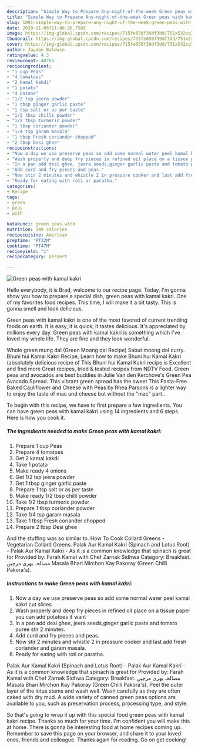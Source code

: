 ```yaml
---
description: "Simple Way to Prepare Any-night-of-the-week Green peas with kamal kakri"
title: "Simple Way to Prepare Any-night-of-the-week Green peas with kamal kakri"
slug: 1091-simple-way-to-prepare-any-night-of-the-week-green-peas-with-kamal-kakri
date: 2020-11-06T11:46:26.758Z
image: https://img-global.cpcdn.com/recipes/715fe650f39df3dd/751x532cq70/green-peas-with-kamal-kakri-recipe-main-photo.jpg
thumbnail: https://img-global.cpcdn.com/recipes/715fe650f39df3dd/751x532cq70/green-peas-with-kamal-kakri-recipe-main-photo.jpg
cover: https://img-global.cpcdn.com/recipes/715fe650f39df3dd/751x532cq70/green-peas-with-kamal-kakri-recipe-main-photo.jpg
author: Jayden Baldwin
ratingvalue: 4.3
reviewcount: 48765
recipeingredient:
- "1 cup Peas"
- "4 tomatoes"
- "2 kamal kakdi"
- "1 potato"
- "4 onions"
- "1/2 tsp jeera powder"
- "1 tbsp ginger garlic paste"
- "1 tsp salt or as per taste"
- "1/2 tbsp chilli powder"
- "1/2 tbsp turmeric powder"
- "1 tbsp coriander powder"
- "1/4 tsp garam masala"
- "1 tbsp Fresh coriander chopped"
- "2 tbsp Desi ghee"
recipeinstructions:
- "Now a day we use preserve peas so add some normal water peel kamal kakri cut slices"
- "Wash properly and deep fry pieces in refined oil place on a tissue paper you can add potatoes if want"
- "In a pan add desi ghee, jeera seeds,ginger garlic paste and tomato puree stir 2 minutes."
- "Add curd and fry pieces and peas."
- "Now stir 2 minutes and whistle 2 in pressure cooker and last add fresh coriander and garam masala."
- "Ready for eating with roti or paratha."
categories:
- Recipe
tags:
- green
- peas
- with

katakunci: green peas with 
nutrition: 149 calories
recipecuisine: American
preptime: "PT22M"
cooktime: "PT47M"
recipeyield: "1"
recipecategory: Dessert

---
```



![Green peas with kamal kakri](https://img-global.cpcdn.com/recipes/715fe650f39df3dd/751x532cq70/green-peas-with-kamal-kakri-recipe-main-photo.jpg)

Hello everybody, it is Brad, welcome to our recipe page. Today, I'm gonna show you how to prepare a special dish, green peas with kamal kakri. One of my favorites food recipes. This time, I will make it a bit tasty. This is gonna smell and look delicious.

Green peas with kamal kakri is one of the most favored of current trending foods on earth. It is easy, it is quick, it tastes delicious. It's appreciated by millions every day. Green peas with kamal kakri is something which I've loved my whole life. They are fine and they look wonderful.

Whole green mung dal (Green Moong dal Recipe) Sabut moong dal curry. Bhuni hui Kamal Kakri Recipe, Learn how to make Bhuni hui Kamal Kakri (absolutely delicious recipe of This Bhuni hui Kamal Kakri recipe is Excellent and find more Great recipes, tried &amp; tested recipes from NDTV Food. Green peas and avocados are best buddies in Julie Van den Kerchove&#39;s Green Pea Avocado Spread. This vibrant green spread has the sweet This Pasta-Free Baked Cauliflower and Cheese with Peas by Rhea Parsons is a lighter way to enjoy the taste of mac and cheese but without the &#34;mac&#34; part..


To begin with this recipe, we have to first prepare a few ingredients. You can have green peas with kamal kakri using 14 ingredients and 6 steps. Here is how you cook it.

<!--inarticleads1-->

##### The ingredients needed to make Green peas with kamal kakri:

1. Prepare 1 cup Peas
1. Prepare 4 tomatoes
1. Get 2 kamal kakdi
1. Take 1 potato
1. Make ready 4 onions
1. Get 1/2 tsp jeera powder
1. Get 1 tbsp ginger garlic paste
1. Prepare 1 tsp salt or as per taste
1. Make ready 1/2 tbsp chilli powder
1. Take 1/2 tbsp turmeric powder
1. Prepare 1 tbsp coriander powder
1. Take 1/4 tsp garam masala
1. Take 1 tbsp Fresh coriander chopped
1. Prepare 2 tbsp Desi ghee


And the stuffing was so similar to. How To Cook Collard Greens - Vegetarian Collard Greens. Palak Aur Kamal Kakri (Spinach and Lotus Root) - Palak Aur Kamal Kakri - As it is a common knowledge that spinach is great for Provided by: Farah Kamal with Chef Zarnak Sidhwa Category: Breakfast. مصالحہ بھری مرچیں Masala Bhari Mirchon Kay Pakoray (Green Chilli Pakora&#39;s). 

<!--inarticleads2-->

##### Instructions to make Green peas with kamal kakri:

1. Now a day we use preserve peas so add some normal water peel kamal kakri cut slices
1. Wash properly and deep fry pieces in refined oil place on a tissue paper you can add potatoes if want
1. In a pan add desi ghee, jeera seeds,ginger garlic paste and tomato puree stir 2 minutes.
1. Add curd and fry pieces and peas.
1. Now stir 2 minutes and whistle 2 in pressure cooker and last add fresh coriander and garam masala.
1. Ready for eating with roti or paratha.


Palak Aur Kamal Kakri (Spinach and Lotus Root) - Palak Aur Kamal Kakri - As it is a common knowledge that spinach is great for Provided by: Farah Kamal with Chef Zarnak Sidhwa Category: Breakfast. مصالحہ بھری مرچیں Masala Bhari Mirchon Kay Pakoray (Green Chilli Pakora&#39;s). Peel the outer layer of the lotus stems and wash well. Wash carefully as they are often caked with dry mud. A wide variety of canned green peas options are available to you, such as preservation process, processing type, and style. 

So that's going to wrap it up with this special food green peas with kamal kakri recipe. Thanks so much for your time. I'm confident you will make this at home. There is gonna be interesting food at home recipes coming up. Remember to save this page on your browser, and share it to your loved ones, friends and colleague. Thanks again for reading. Go on get cooking!
